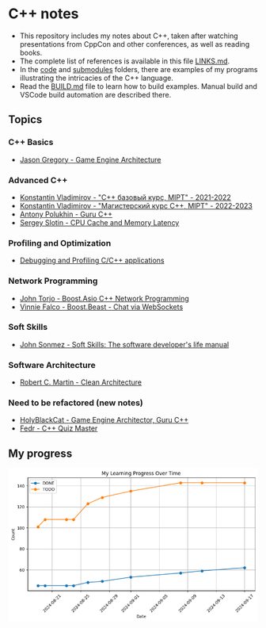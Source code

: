 # C++ notes

- This repository includes my notes about C++, taken after watching presentations from CppCon and other conferences, as well as reading books.
- The complete list of references is available in this file [LINKS.md](/LINKS.md).
- In the [code](/code) and [submodules](/submodules) folders, there are examples of my programs illustrating the intricacies of the C++ language.
- Read the [BUILD.md](/BUILD.md) file to learn how to build examples. Manual build and VSCode build automation are described there.

## Topics

### C++ Basics

- [Jason Gregory - Game Engine Architecture](2024-09-22_0203_gregory_game_engine_arch.md)

### Advanced C++

- [Konstantin Vladimirov - "C++ базовый курс, MIPT" - 2021-2022](2024-07-18_0010_TILIR_BASICS_FULL.md)
- [Konstantin Vladimirov - "Магистерский курс C++, MIPT" - 2022-2023](2024-08-09_0010_TILIR_MASTERS_FULL.md)
- [Antony Polukhin - Guru C++](2024-08-10_0010_POLUKHIN.md)
- [Sergey Slotin - CPU Cache and Memory Latency](2024-08-12_0010_SERGEY_SLOTIN_FULL.md)

### Profiling and Optimization

- [Debugging and Profiling C/C++ applications](2024-09-10_1558_Profiling_Stuff.md)

### Network Programming

- [John Torjo - Boost.Asio C++ Network Programming](2024-09-04_0300_Torjo_Boost_Asio.md)
- [Vinnie Falco - Boost.Beast - Chat via WebSockets](2024-09-16_0230_vinnie_falco_boost_beast.md)

### Soft Skills

- [John Sonmez - Soft Skills: The software developer's life manual](2024-09-09_0046_Sonmez_Soft_Skills.md)

### Software Architecture

- [Robert C. Martin - Clean Architecture](2024-09-21_2314_robert_martin_clean_architecture.md)

### Need to be refactored (new notes)

- [HolyBlackCat - Game Engine Architector, Guru C++](2024-08-08_0010_HolyBlackCat.md)
- [Fedr - C++ Quiz Master](2024-08-08_0020_Fedr.md)

## My progress

![PROGRESS_OVER_TIME](PROGRESS_OVER_TIME.png)
